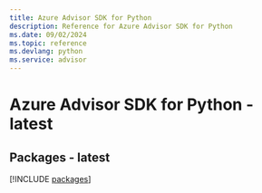 ```yaml
---
title: Azure Advisor SDK for Python
description: Reference for Azure Advisor SDK for Python
ms.date: 09/02/2024
ms.topic: reference
ms.devlang: python
ms.service: advisor
---
```

# Azure Advisor SDK for Python - latest
## Packages - latest
[!INCLUDE [packages](advisor-index.md)]